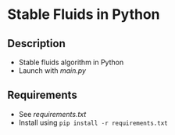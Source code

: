 # Stable Fluids in Python

## Description

- Stable fluids algorithm in Python
- Launch with *main.py*

## Requirements

- See *requirements.txt*
- Install using <code>pip install -r requirements.txt</code>

